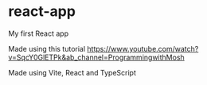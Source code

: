 # react-app
 My first React app

Made using this tutorial https://www.youtube.com/watch?v=SqcY0GlETPk&ab_channel=ProgrammingwithMosh

Made using Vite, React and TypeScript

